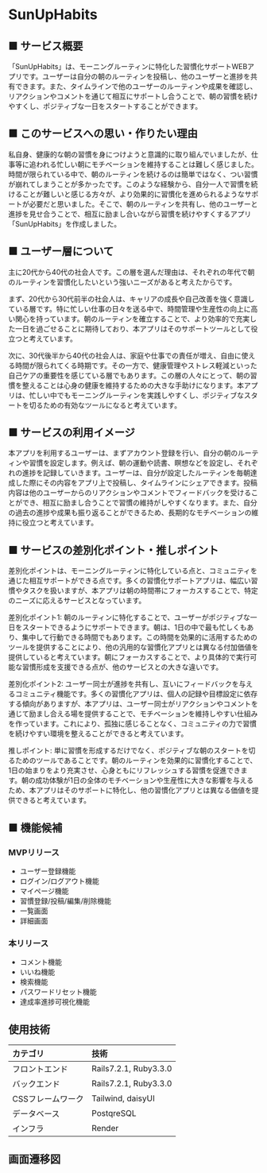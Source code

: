 # SunUpHabits
## ■ サービス概要
「SunUpHabits」は、モーニングルーティンに特化した習慣化サポートWEBアプリです。ユーザーは自分の朝のルーティンを投稿し、他のユーザーと進捗を共有できます。また、タイムラインで他のユーザーのルーティンや成果を確認し、リアクションやコメントを通じて相互にサポートし合うことで、朝の習慣を続けやすくし、ポジティブな一日をスタートすることができます。

## ■ このサービスへの思い・作りたい理由
私自身、健康的な朝の習慣を身につけようと意識的に取り組んでいましたが、仕事等に追われる忙しい朝にモチベーションを維持することは難しく感じました。時間が限られている中で、朝のルーティンを続けるのは簡単ではなく、つい習慣が崩れてしまうことが多かったです。このような経験から、自分一人で習慣を続けることが難しいと感じる方々が、より効果的に習慣化を進められるようなサポートが必要だと思いました。そこで、朝のルーティンを共有し、他のユーザーと進捗を見せ合うことで、相互に励まし合いながら習慣を続けやすくするアプリ「SunUpHabits」を作成しました。

## ■ ユーザー層について
主に20代から40代の社会人です。この層を選んだ理由は、それぞれの年代で朝のルーティンを習慣化したいという強いニーズがあると考えたからです。

まず、20代から30代前半の社会人は、キャリアの成長や自己改善を強く意識している層です。特に忙しい仕事の日々を送る中で、時間管理や生産性の向上に高い関心を持っています。朝のルーティンを確立することで、より効率的で充実した一日を過ごせることに期待しており、本アプリはそのサポートツールとして役立つと考えています。

次に、30代後半から40代の社会人は、家庭や仕事での責任が増え、自由に使える時間が限られてくる時期です。その一方で、健康管理やストレス軽減といった自己ケアの重要性を感じている層でもあります。この層の人々にとって、朝の習慣を整えることは心身の健康を維持するための大きな手助けになります。本アプリは、忙しい中でもモーニングルーティンを実践しやすくし、ポジティブなスタートを切るための有効なツールになると考えています。

## ■ サービスの利用イメージ
本アプリを利用するユーザーは、まずアカウント登録を行い、自分の朝のルーティンや習慣を設定します。例えば、朝の運動や読書、瞑想などを設定し、それぞれの進捗を記録していきます。ユーザーは、自分が設定したルーティンを毎朝達成した際にその内容をアプリ上で投稿し、タイムラインにシェアできます。投稿内容は他のユーザーからのリアクションやコメントでフィードバックを受けることができ、相互に励まし合うことで習慣の維持がしやすくなります。また、自分の過去の進捗や成果も振り返ることができるため、長期的なモチベーションの維持に役立つと考えています。

## ■ サービスの差別化ポイント・推しポイント
差別化ポイントは、モーニングルーティンに特化している点と、コミュニティを通じた相互サポートができる点です。多くの習慣化サポートアプリは、幅広い習慣やタスクを扱いますが、本アプリは朝の時間帯にフォーカスすることで、特定のニーズに応えるサービスとなっています。

差別化ポイント1: 朝のルーティンに特化することで、ユーザーがポジティブな一日をスタートできるようにサポートできます。朝は、1日の中で最も忙しくもあり、集中して行動できる時間でもあります。この時間を効果的に活用するためのツールを提供することにより、他の汎用的な習慣化アプリとは異なる付加価値を提供していると考えています。朝にフォーカスすることで、より具体的で実行可能な習慣形成を支援できる点が、他のサービスとの大きな違いです。

差別化ポイント2: ユーザー同士が進捗を共有し、互いにフィードバックを与えるコミュニティ機能です。多くの習慣化アプリは、個人の記録や目標設定に依存する傾向がありますが、本アプリは、ユーザー同士がリアクションやコメントを通じて励まし合える場を提供することで、モチベーションを維持しやすい仕組みを作っています。これにより、孤独に感じることなく、コミュニティの力で習慣を続けやすい環境を整えることができると考えています。

推しポイント: 単に習慣を形成するだけでなく、ポジティブな朝のスタートを切るためのツールであることです。朝のルーティンを効果的に習慣化することで、1日の始まりをより充実させ、心身ともにリフレッシュする習慣を促進できます。朝の成功体験が1日の全体のモチベーションや生産性に大きな影響を与えるため、本アプリはそのサポートに特化し、他の習慣化アプリとは異なる価値を提供できると考えています。

## ■ 機能候補
### MVPリリース
- ユーザー登録機能
- ログイン/ログアウト機能
- マイページ機能
- 習慣登録/投稿/編集/削除機能
- 一覧画面
- 詳細画面

### 本リリース
- コメント機能
- いいね機能
- 検索機能
- パスワードリセット機能
- 達成率進捗可視化機能

## 使用技術

| カテゴリ | 技術 |
| :--- | :--- |
| フロントエンド | Rails7.2.1, Ruby3.3.0 |
| バックエンド | Rails7.2.1, Ruby3.3.0 |
| CSSフレームワーク | Tailwind, daisyUI |
| データベース | PostqreSQL |
| インフラ | Render |

## 画面遷移図